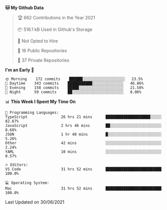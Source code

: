 <!--START_SECTION:waka-->
**🐱 My Github Data** 

> 🏆 662 Contributions in the Year 2021
 > 
> 📦 516.1 kB Used in Github's Storage 
 > 
> 🚫 Not Opted to Hire
 > 
> 📜 16 Public Repositories 
 > 
> 🔑 37 Private Repositories  
 > 
**I'm an Early 🐤** 

```text
🌞 Morning    172 commits    ██████░░░░░░░░░░░░░░░░░░░   23.5% 
🌆 Daytime    343 commits    ███████████░░░░░░░░░░░░░░   46.86% 
🌃 Evening    158 commits    █████░░░░░░░░░░░░░░░░░░░░   21.58% 
🌙 Night      59 commits     ██░░░░░░░░░░░░░░░░░░░░░░░   8.06%

```


📊 **This Week I Spent My Time On** 

```text
💬 Programming Languages: 
TypeScript               26 hrs 21 mins      ████████████████████░░░░░   82.67% 
JavaScript               2 hrs 46 mins       ██░░░░░░░░░░░░░░░░░░░░░░░   8.68% 
JSON                     1 hr 40 mins        █░░░░░░░░░░░░░░░░░░░░░░░░   5.26% 
Other                    42 mins             ░░░░░░░░░░░░░░░░░░░░░░░░░   2.24% 
YAML                     10 mins             ░░░░░░░░░░░░░░░░░░░░░░░░░   0.57%

🔥 Editors: 
VS Code                  31 hrs 52 mins      █████████████████████████   100.0%

💻 Operating System: 
Mac                      31 hrs 52 mins      █████████████████████████   100.0%

```


 Last Updated on 30/06/2021
<!--END_SECTION:waka-->

